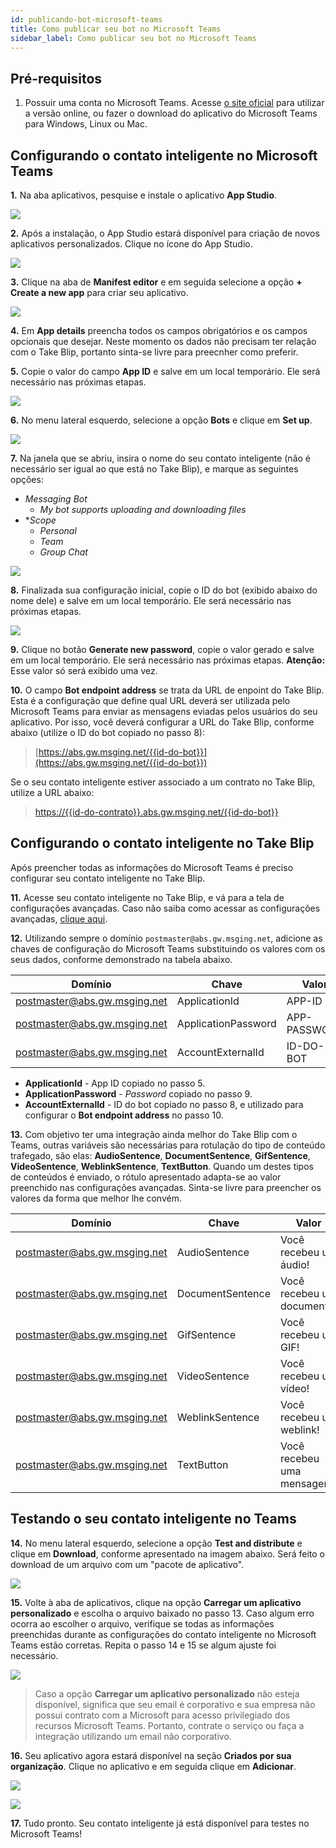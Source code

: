 ```yaml
---
id: publicando-bot-microsoft-teams
title: Como publicar seu bot no Microsoft Teams
sidebar_label: Como publicar seu bot no Microsoft Teams
---
```



## Pré-requisitos

1. Possuir uma conta no Microsoft Teams. Acesse [o site oficial](https://products.office.com/pt-br/microsoft-teams/group-chat-software) para utilizar a versão online, ou fazer o download do aplicativo do Microsoft Teams para Windows, Linux ou Mac.

## Configurando o contato inteligente no Microsoft Teams
**1.** Na aba aplicativos, pesquise e instale o aplicativo **App Studio**.

![](/img/channels/microsoft-teams/publicando-bot-microsoft-teams-1.png)
<br>

**2.** Após a instalação, o App Studio estará disponível para criação de novos aplicativos personalizados. Clique no ícone do App Studio.

![](/img/channels/microsoft-teams/publicando-bot-microsoft-teams-2.png)
<br>

**3.** Clique na aba de **Manifest editor** e em seguida selecione a opção **+ Create a new app** para criar seu aplicativo.

![](/img/channels/microsoft-teams/publicando-bot-microsoft-teams-3.png)
<br>

**4.** Em **App details** preencha todos os campos obrigatórios e os campos opcionais que desejar. Neste momento os dados não precisam ter relação com o Take Blip, portanto sinta-se livre para preecnher como preferir.

**5.** Copie o valor do campo **App ID** e salve em um local temporário. Ele será necessário nas próximas etapas.

![](/img/channels/microsoft-teams/publicando-bot-microsoft-teams-4.png)
<br>

**6.** No menu lateral esquerdo, selecione a opção **Bots** e clique em **Set up**.

![](/img/channels/microsoft-teams/publicando-bot-microsoft-teams-5.png)
<br>

**7.** Na janela que se abriu, insira o nome do seu contato inteligente (não é necessário ser igual ao que está no Take Blip), e marque as seguintes opções:
- *Messaging Bot*
    - *My bot supports uploading and downloading files*
- **Scope*
    - *Personal*
    - *Team*
    - *Group Chat*

![](/img/channels/microsoft-teams/publicando-bot-microsoft-teams-9.png)
<br>

**8.** Finalizada sua configuração inicial, copie o ID do bot (exibido abaixo do nome dele) e salve em um local temporário. Ele será necessário nas próximas etapas.

![](/img/channels/microsoft-teams/publicando-bot-microsoft-teams-6.png)
<br>

**9.** Clique no botão **Generate new password**, copie o valor gerado e salve em um local temporário. Ele será necessário nas próximas etapas. **Atenção:** Esse valor só será exibido uma vez.

**10.** O campo **Bot endpoint address** se trata da URL de enpoint do Take Blip. Esta é a configuração que define qual URL deverá ser utilizada pelo Microsoft Teams para enviar as mensagens eviadas pelos usuários do seu aplicativo. Por isso, você deverá configurar a URL do Take Blip, conforme abaixo (utilize o ID do bot copiado no passo 8):

> [https://abs.gw.msging.net/{{id-do-bot}}](https://abs.gw.msging.net/{{id-do-bot}})

Se o seu contato inteligente estiver associado a um contrato no Take Blip, utilize a URL abaixo:

> [https://{{id-do-contrato}}.abs.gw.msging.net/{{id-do-bot}}](https://{{id-do-contrato}}.abs.gw.msging.net/{{id-do-bot}})


## Configurando o contato inteligente no Take Blip

Após preencher todas as informações do Microsoft Teams é preciso configurar seu contato inteligente no Take Blip.

**11.** Acesse seu contato inteligente no Take Blip, e vá para a tela de configurações avançadas. Caso não saiba como acessar as configurações avançadas, [clique aqui](/docs/management/configuracoes-avancadas-bot).

**12.** Utilizando sempre o domínio `postmaster@abs.gw.msging.net`, adicione as chaves de configuração do Microsoft Teams substituindo os valores com os seus dados, conforme demonstrado na tabela abaixo.

| Domínio                      | Chave                 | Valor        |
| ---------------------------- | --------------------- | ------------ |
| postmaster@abs.gw.msging.net | ApplicationId         | APP-ID       |
| postmaster@abs.gw.msging.net | ApplicationPassword   | APP-PASSWORD |
| postmaster@abs.gw.msging.net | AccountExternalId     | ID-DO-BOT    |

- **ApplicationId** - App ID copiado no passo 5.
- **ApplicationPassword** - *Password* copiado no passo 9.
- **AccountExternalId** - ID do bot copiado no passo 8, e utilizado para configurar o **Bot endpoint address** no passo 10.

**13.** Com objetivo ter uma integração ainda melhor do Take Blip com o Teams, outras variáveis são necessárias para rotulação do tipo de conteúdo trafegado, são elas: **AudioSentence**, **DocumentSentence**, **GifSentence**, **VideoSentence**, **WeblinkSentence**, **TextButton**. Quando um destes tipos de conteúdos é enviado, o rótulo apresentado adapta-se ao valor preenchido nas configurações avançadas. Sinta-se livre para preencher os valores da forma que melhor lhe convém.

| Domínio                      | Chave            | Valor                      |
| ---------------------------- | ---------------- | -------------------------- |
| postmaster@abs.gw.msging.net | AudioSentence    | Você recebeu um áudio!     |
| postmaster@abs.gw.msging.net | DocumentSentence | Você recebeu um documento! |
| postmaster@abs.gw.msging.net | GifSentence      | Você recebeu um GIF!       |
| postmaster@abs.gw.msging.net | VideoSentence    | Você recebeu um vídeo!     |
| postmaster@abs.gw.msging.net | WeblinkSentence  | Você recebeu um weblink!   |
| postmaster@abs.gw.msging.net | TextButton       | Você recebeu uma mensagem! |


## Testando o seu contato inteligente no Teams

**14.** No menu lateral esquerdo, selecione a opção **Test and distribute** e clique em **Download**, conforme apresentado na imagem abaixo. Será feito o download de um arquivo com um "pacote de aplicativo".

![](/img/channels/microsoft-teams/publicando-bot-microsoft-teams-7.png)<br>

**15.** Volte à aba de aplicativos, clique na opção **Carregar um aplicativo personalizado** e escolha o arquivo baixado no passo 13. Caso algum erro ocorra ao escolher o arquivo, verifique se todas as informações preenchidas durante as configurações do contato inteligente no Microsoft Teams estão corretas. Repita o passo 14 e 15 se algum ajuste foi necessário.

![](/img/channels/microsoft-teams/publicando-bot-microsoft-teams-8.png)

> Caso a opção **Carregar um aplicativo personalizado**  não esteja disponível, significa que seu email é corporativo e sua empresa não possui contrato com a Microsoft para acesso privilegiado dos recursos Microsoft Teams. Portanto, contrate o serviço ou faça a integração utilizando um email não corporativo.

**16.** Seu aplicativo agora estará disponível na seção **Criados por sua organização**. Clique no aplicativo e em seguida clique em **Adicionar**.

![](/img/channels/microsoft-teams/publicando-bot-microsoft-teams-10.png)

![](/img/channels/microsoft-teams/publicando-bot-microsoft-teams-11.png)
<br>

**17.** Tudo pronto. Seu contato inteligente já está disponível para testes no Microsoft Teams!

<!-- Rating frame -->
<script type="text/javascript" src="/scripts/rating.js"></script>

<!-- Rating frame -->
<script type="text/javascript" src="/scripts/rating.js"></script>